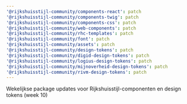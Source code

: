 ```yaml
---
'@rijkshuisstijl-community/components-react': patch
'@rijkshuisstijl-community/components-twig': patch
'@rijkshuisstijl-community/components-css': patch
'@rijkshuisstijl-community/web-components': patch
'@rijkshuisstijl-community/rhc-templates': patch
'@rijkshuisstijl-community/font': patch
'@rijkshuisstijl-community/assets': patch
'@rijkshuisstijl-community/design-tokens': patch
'@rijkshuisstijl-community/digid-design-tokens': patch
'@rijkshuisstijl-community/logius-design-tokens': patch
'@rijkshuisstijl-community/mijnoverheid-design-tokens': patch
'@rijkshuisstijl-community/rivm-design-tokens': patch
---
```


Wekelijkse package updates voor Rijkshuisstijl-componenten en design tokens (week 10)
